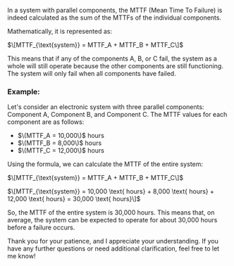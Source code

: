 In a system with parallel components, the MTTF (Mean Time To Failure) is indeed calculated as the sum of the MTTFs of the individual components. 

Mathematically, it is represented as:

$\[MTTF_{\text{system}} = MTTF_A + MTTF_B + MTTF_C\]$

This means that if any of the components A, B, or C fail, the system as a whole will still operate because the other components are still functioning. The system will only fail when all components have failed.

### Example:

Let's consider an electronic system with three parallel components: Component A, Component B, and Component C. The MTTF values for each component are as follows:

- $\(MTTF_A = 10,000\)$ hours
- $\(MTTF_B = 8,000\)$ hours
- $\(MTTF_C = 12,000\)$ hours

Using the formula, we can calculate the MTTF of the entire system:

$\[MTTF_{\text{system}} = MTTF_A + MTTF_B + MTTF_C\]$

$\[MTTF_{\text{system}} = 10,000 \text{ hours} + 8,000 \text{ hours} + 12,000 \text{ hours} = 30,000 \text{ hours}\]$

So, the MTTF of the entire system is 30,000 hours. This means that, on average, the system can be expected to operate for about 30,000 hours before a failure occurs.

Thank you for your patience, and I appreciate your understanding. If you have any further questions or need additional clarification, feel free to let me know!

